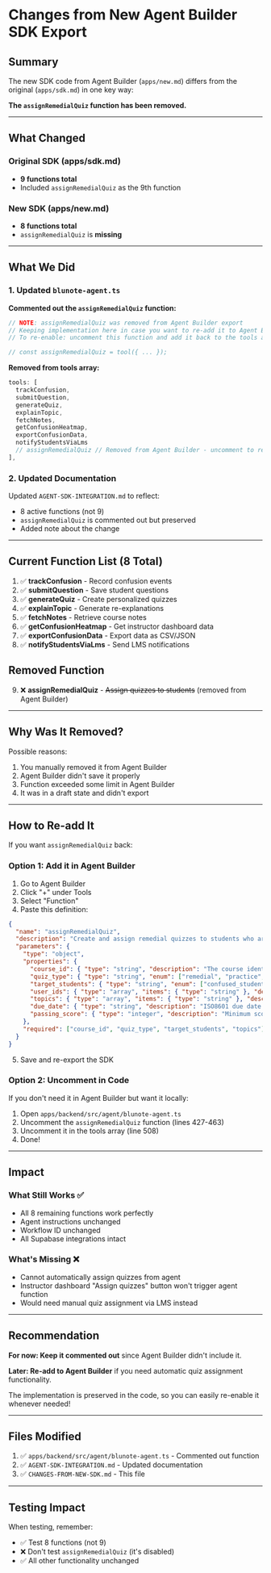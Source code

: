 # Changes from New Agent Builder SDK Export

## Summary

The new SDK code from Agent Builder (`apps/new.md`) differs from the original (`apps/sdk.md`) in one key way:

**The `assignRemedialQuiz` function has been removed.**

---

## What Changed

### Original SDK (apps/sdk.md)
- **9 functions total**
- Included `assignRemedialQuiz` as the 9th function

### New SDK (apps/new.md)
- **8 functions total**
- `assignRemedialQuiz` is **missing**

---

## What We Did

### 1. Updated `blunote-agent.ts`

**Commented out the `assignRemedialQuiz` function:**
```typescript
// NOTE: assignRemedialQuiz was removed from Agent Builder export
// Keeping implementation here in case you want to re-add it to Agent Builder later
// To re-enable: uncomment this function and add it back to the tools array below

// const assignRemedialQuiz = tool({ ... });
```

**Removed from tools array:**
```typescript
tools: [
  trackConfusion,
  submitQuestion,
  generateQuiz,
  explainTopic,
  fetchNotes,
  getConfusionHeatmap,
  exportConfusionData,
  notifyStudentsViaLms
  // assignRemedialQuiz // Removed from Agent Builder - uncomment to re-enable
],
```

### 2. Updated Documentation

Updated `AGENT-SDK-INTEGRATION.md` to reflect:
- 8 active functions (not 9)
- `assignRemedialQuiz` is commented out but preserved
- Added note about the change

---

## Current Function List (8 Total)

1. ✅ **trackConfusion** - Record confusion events
2. ✅ **submitQuestion** - Save student questions
3. ✅ **generateQuiz** - Create personalized quizzes
4. ✅ **explainTopic** - Generate re-explanations
5. ✅ **fetchNotes** - Retrieve course notes
6. ✅ **getConfusionHeatmap** - Get instructor dashboard data
7. ✅ **exportConfusionData** - Export data as CSV/JSON
8. ✅ **notifyStudentsViaLms** - Send LMS notifications

## Removed Function

9. ❌ **assignRemedialQuiz** - ~~Assign quizzes to students~~ (removed from Agent Builder)

---

## Why Was It Removed?

Possible reasons:
1. You manually removed it from Agent Builder
2. Agent Builder didn't save it properly
3. Function exceeded some limit in Agent Builder
4. It was in a draft state and didn't export

---

## How to Re-add It

If you want `assignRemedialQuiz` back:

### Option 1: Add it in Agent Builder

1. Go to Agent Builder
2. Click "+" under Tools
3. Select "Function"
4. Paste this definition:

```json
{
  "name": "assignRemedialQuiz",
  "description": "Create and assign remedial quizzes to students who are confused. Automatically grades quizzes and tracks completion.",
  "parameters": {
    "type": "object",
    "properties": {
      "course_id": { "type": "string", "description": "The course identifier" },
      "quiz_type": { "type": "string", "enum": ["remedial", "practice", "assessment"], "description": "Type of quiz to assign" },
      "target_students": { "type": "string", "enum": ["confused_students", "all_students", "specific_users"], "description": "Who to assign the quiz to" },
      "user_ids": { "type": "array", "items": { "type": "string" }, "description": "Specific user IDs (if target_students is 'specific_users')" },
      "topics": { "type": "array", "items": { "type": "string" }, "description": "Topics to cover in the quiz" },
      "due_date": { "type": "string", "description": "ISO8601 due date for the quiz (optional)" },
      "passing_score": { "type": "integer", "description": "Minimum score to pass (default: 70)" }
    },
    "required": ["course_id", "quiz_type", "target_students", "topics"]
  }
}
```

5. Save and re-export the SDK

### Option 2: Uncomment in Code

If you don't need it in Agent Builder but want it locally:

1. Open `apps/backend/src/agent/blunote-agent.ts`
2. Uncomment the `assignRemedialQuiz` function (lines 427-463)
3. Uncomment it in the tools array (line 508)
4. Done!

---

## Impact

### What Still Works ✅
- All 8 remaining functions work perfectly
- Agent instructions unchanged
- Workflow ID unchanged
- All Supabase integrations intact

### What's Missing ❌
- Cannot automatically assign quizzes from agent
- Instructor dashboard "Assign quizzes" button won't trigger agent function
- Would need manual quiz assignment via LMS instead

---

## Recommendation

**For now: Keep it commented out** since Agent Builder didn't include it.

**Later: Re-add to Agent Builder** if you need automatic quiz assignment functionality.

The implementation is preserved in the code, so you can easily re-enable it whenever needed!

---

## Files Modified

1. ✅ `apps/backend/src/agent/blunote-agent.ts` - Commented out function
2. ✅ `AGENT-SDK-INTEGRATION.md` - Updated documentation
3. ✅ `CHANGES-FROM-NEW-SDK.md` - This file

---

## Testing Impact

When testing, remember:
- ✅ Test 8 functions (not 9)
- ❌ Don't test `assignRemedialQuiz` (it's disabled)
- ✅ All other functionality unchanged
